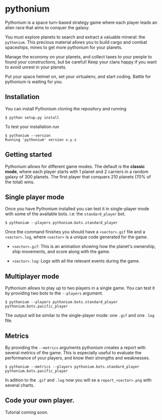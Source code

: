 # pythonium

Pythonium is a space turn-based strategy game where each player leads an alien race 
that aims to conquer the galaxy.

You must explore planets to search and extract a valuable mineral: the `pythonium`.
This precious material allows you to build cargo and combat spaceships, mines to get 
more pythonium for your planets. 

Manage the economy on your planets, and collect taxes to your people to found your 
constructions, but be careful! Keep your clans happy if you want to avoid unrest 
in your planets.

Put your space helmet on, set your virtualenv, and start coding. 
Battle for pythonium is waiting for you.


## Installation

You can install Pythonium cloning the repository and running

```
$ python setup.py install
```

To test your installation run

```
$ pythonium --version
Running 'pythonium' version x.y.z
```

## Getting started

Pythonium allows for different game modes. The default is the **classic mode**, where each player starts with 1 planet and 2 carriers in a random galaxy of 300 planets.
The first player that conquers 210 planets (70% of the total) wins. 

## Single player mode

Once you have Pythonium installed you can test it in single-player mode with some of the available bots.
i.e: the ``standard_player`` bot.

```
$ pythonium --players pythonium.bots.standard_player
```

Once the command finishes you should have a ``<sector>.gif`` file and a ``<sector>.log``, where ``<sector>`` is a unique code generated for the game.

* ``<sector>.gif``: This is an animation showing how the planet's ownership, ship movements, and score along with the game.

* ``<sector>.log``: Logs with all the relevant events during the game.


## Multiplayer mode

Pythonium allows to play up to two players in a single game. You can test it by providing two bots to the ``--players`` argument. 


```
$ pythonium --players pythonium.bots.standard_player pythonium.bots.pacific_player
```

The output will be similar to the single-player mode: one ``.gif`` and one ``.log`` file.


## Metrics

By providing the ``--metrics`` arguments pythonium creates a report with several metrics of the game. 
This is especially useful to evaluate the performance of your players, and know their strengths and weaknesses.

```
$ pythonium --metrics --players pythonium.bots.standard_player pythonium.bots.pacific_player
```

In adition to the ``.gif`` and ``.log`` now you will se a ``report_<sector>.png`` with several charts.


## Code your own player.

Tutorial coming soon.
